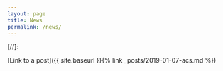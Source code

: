 ```yaml
---
layout: page
title: News
permalink: /news/
---
```


[//]: <amp-img width="600" height="300" layout="responsive" src="http://lorempixel.com/600/300/sports"></amp-img>

[Link to a post]({{ site.baseurl }}{% link _posts/2019-01-07-acs.md %})
